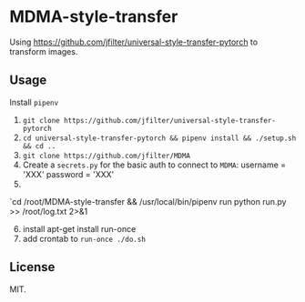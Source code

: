 # MDMA-style-transfer

Using <https://github.com/jfilter/universal-style-transfer-pytorch> to transform images.

## Usage

Install `pipenv`

1.  `git clone https://github.com/jfilter/universal-style-transfer-pytorch`
2.  `cd universal-style-transfer-pytorch && pipenv install && ./setup.sh && cd ..`
3.  `git clone https://github.com/jfilter/MDMA`
4.  Create a `secrets.py` for the basic auth to connect to `MDMA`:
    username = 'XXX'
    password = 'XXX'
5.

`cd /root/MDMA-style-transfer && /usr/local/bin/pipenv run python run.py >> /root/log.txt 2>&1

6.  install apt-get install run-once
7.  add crontab to `run-once ./do.sh`

## License

MIT.
